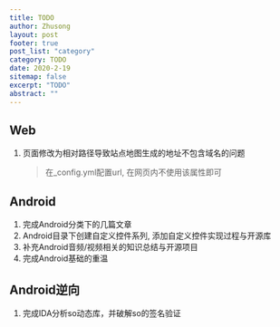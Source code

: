 ```yaml
---
title: TODO
author: Zhusong
layout: post
footer: true
post_list: "category"
category: TODO
date: 2020-2-19
sitemap: false
excerpt: "TODO"
abstract: ""
---
```


## Web
1. 页面修改为相对路径导致站点地图生成的地址不包含域名的问题  
	
	> 在_config.yml配置url, 在网页内不使用该属性即可

## Android
1. 完成Android分类下的几篇文章
2. Android目录下创建自定义控件系列, 添加自定义控件实现过程与开源库
3. 补充Android音频/视频相关的知识总结与开源项目
4. 完成Android基础的重温

## Android逆向
1. 完成IDA分析so动态库，并破解so的签名验证